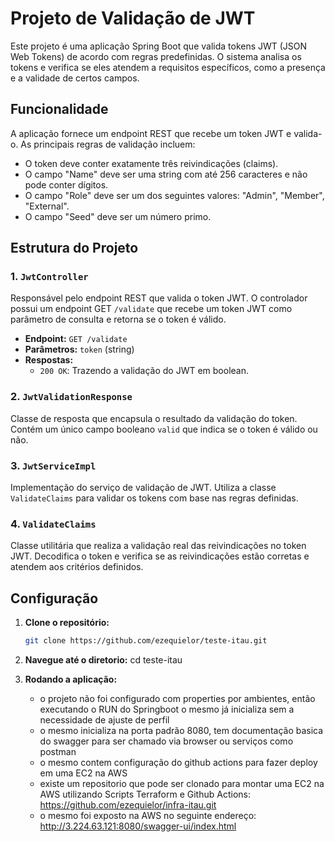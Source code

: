 # Projeto de Validação de JWT

Este projeto é uma aplicação Spring Boot que valida tokens JWT (JSON Web Tokens) de acordo com regras predefinidas. O sistema analisa os tokens e verifica se eles atendem a requisitos específicos, como a presença e a validade de certos campos. 

## Funcionalidade

A aplicação fornece um endpoint REST que recebe um token JWT e valida-o. As principais regras de validação incluem:

- O token deve conter exatamente três reivindicações (claims).
- O campo "Name" deve ser uma string com até 256 caracteres e não pode conter dígitos.
- O campo "Role" deve ser um dos seguintes valores: "Admin", "Member", "External".
- O campo "Seed" deve ser um número primo.

## Estrutura do Projeto

### 1. `JwtController`

Responsável pelo endpoint REST que valida o token JWT. O controlador possui um endpoint GET `/validate` que recebe um token JWT como parâmetro de consulta e retorna se o token é válido.

- **Endpoint:** `GET /validate`
- **Parâmetros:** `token` (string)
- **Respostas:**
  - `200 OK`: Trazendo a validação do JWT em boolean.
  

### 2. `JwtValidationResponse`

Classe de resposta que encapsula o resultado da validação do token. Contém um único campo booleano `valid` que indica se o token é válido ou não.

### 3. `JwtServiceImpl`

Implementação do serviço de validação de JWT. Utiliza a classe `ValidateClaims` para validar os tokens com base nas regras definidas.

### 4. `ValidateClaims`

Classe utilitária que realiza a validação real das reivindicações no token JWT. Decodifica o token e verifica se as reivindicações estão corretas e atendem aos critérios definidos.

## Configuração

1. **Clone o repositório:**
   ```sh
   git clone https://github.com/ezequielor/teste-itau.git

2. **Navegue até o diretorio:**
    cd teste-itau

3. **Rodando a aplicação:**
   - o projeto não foi configurado com properties por ambientes, então executando o RUN do Springboot o mesmo já inicializa sem a necessidade de ajuste de perfil
   - o mesmo inicializa na porta padrão 8080, tem documentação basica do swagger para ser chamado via browser ou serviços como postman
   - o mesmo contem configuração do github actions para fazer deploy em uma EC2 na AWS
   - existe um repositorio que pode ser clonado para montar uma EC2 na AWS utilizando Scripts Terraform e Github Actions: https://github.com/ezequielor/infra-itau.git
   - o mesmo foi exposto na AWS no seguinte endereço: http://3.224.63.121:8080/swagger-ui/index.html




